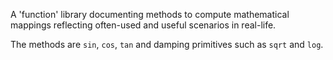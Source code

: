 A 'function' library documenting methods to compute mathematical mappings reflecting often-used and useful scenarios in real-life.

The methods are `sin`, `cos`, `tan` and damping primitives such as `sqrt` and `log`.


